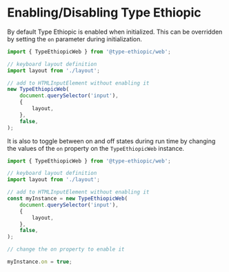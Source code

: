 # Enabling/Disabling Type Ethiopic

By default Type Ethiopic is enabled when initialized. This can be overridden by
setting the `on` parameter during initialization.

```javascript
import { TypeEthiopicWeb } from '@type-ethiopic/web';

// keyboard layout definition
import layout from './layout';

// add to HTMLInputElement without enabling it
new TypeEthiopicWeb(
    document.querySelector('input'),
    {
        layout,
    },
    false,
);
```

It is also to toggle between on and off states during run time by changing the
values of the `on` property on the `TypeEthiopicWeb` instance.

```javascript
import { TypeEthiopicWeb } from '@type-ethiopic/web';

// keyboard layout definition
import layout from './layout';

// add to HTMLInputElement without enabling it
const myInstance = new TypeEthiopicWeb(
    document.querySelector('input'),
    {
        layout,
    },
    false,
);

// change the on property to enable it

myInstance.on = true;
```
